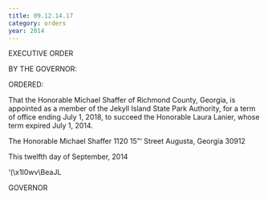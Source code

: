 ```yaml
---
title: 09.12.14.17
category: orders
year: 2014
---
```

 

EXECUTIVE ORDER

BY THE GOVERNOR:

ORDERED:

That the Honorable Michael Shaffer of Richmond County, Georgia,
is appointed as a member of the Jekyll Island State Park Authority,
for a term of office ending July 1, 2018, to succeed the Honorable
Laura Lanier, whose term expired July 1, 2014.

The Honorable Michael Shaffer
1120 15”‘ Street
Augusta, Georgia 30912

This twelfth day of September, 2014

‘(\x1I0wv\BeaJL

GOVERNOR

